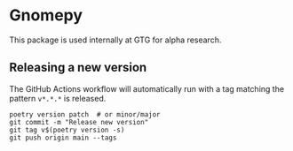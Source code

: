 # Gnomepy

This package is used internally at GTG for alpha research.

## Releasing a new version

The GitHub Actions workflow will automatically run with a tag matching the 
pattern `v*.*.*` is released.

```commandline
poetry version patch  # or minor/major
git commit -m "Release new version"
git tag v$(poetry version -s)
git push origin main --tags
```